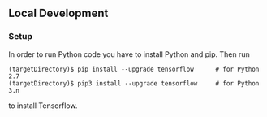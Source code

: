## Local Development

### Setup

In order to run Python code you have to install Python and pip. Then run

```
(targetDirectory)$ pip install --upgrade tensorflow      # for Python 2.7
(targetDirectory)$ pip3 install --upgrade tensorflow     # for Python 3.n
```

to install Tensorflow.
